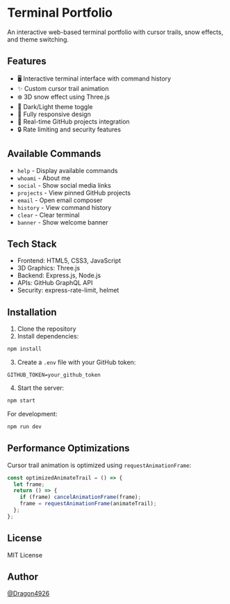 # Terminal Portfolio

An interactive web-based terminal portfolio with cursor trails, snow effects, and theme switching.

## Features

- 🖥️ Interactive terminal interface with command history
- ✨ Custom cursor trail animation
- ❄️ 3D snow effect using Three.js
- 🎨 Dark/Light theme toggle
- 📱 Fully responsive design
- 🔄 Real-time GitHub projects integration
- 🔒 Rate limiting and security features

## Available Commands

- `help` - Display available commands
- `whoami` - About me
- `social` - Show social media links
- `projects` - View pinned GitHub projects
- `email` - Open email composer
- `history` - View command history
- `clear` - Clear terminal
- `banner` - Show welcome banner

## Tech Stack

- Frontend: HTML5, CSS3, JavaScript
- 3D Graphics: Three.js
- Backend: Express.js, Node.js
- APIs: GitHub GraphQL API
- Security: express-rate-limit, helmet

## Installation

1. Clone the repository
2. Install dependencies:
```sh
npm install
```

3. Create a `.env` file with your GitHub token:
```
GITHUB_TOKEN=your_github_token
```

4. Start the server:
```sh
npm start
```

For development:
```sh
npm run dev
```

## Performance Optimizations

Cursor trail animation is optimized using `requestAnimationFrame`:

```javascript
const optimizedAnimateTrail = () => {
  let frame;
  return () => {
    if (frame) cancelAnimationFrame(frame);
    frame = requestAnimationFrame(animateTrail);
  };
};
```

## License

MIT License

## Author

[@Dragon4926](https://github.com/Dragon4926)
